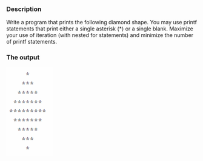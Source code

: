 ### Description

Write a program that prints the following diamond shape. You may use printf statements that
print either a single asterisk (*) or a single blank. Maximize your use of iteration (with nested for
statements) and minimize the number of printf statements.

### The output

![Problem2_output](Problem2_output.PNG)